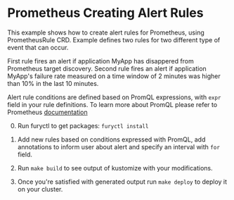 # Prometheus Creating Alert Rules

This example shows how to create alert rules for Prometheus, using
PrometheusRule CRD. Example defines two rules for two different type of event
that can occur.

First rule fires an alert if application MyApp has disappered from Prometheus
target discovery. Second rule fires an alert if application MyApp's failure rate
measured on a time window of 2 minutes was higher than 10% in the last 10
minutes.

Alert rule conditions are defined based on PromQL expressions, with `expr` field
in your rule definitions. To learn more about PromQL please refer to Prometheus
[documentation](https://prometheus.io/docs/prometheus/latest/querying/basics/)

0. Run furyctl to get packages: `furyctl install`

1. Add new rules based on conditions expressed with PromQL, add annotations to
   inform user about alert and specify an interval with `for` field.

2. Run `make build` to see output of kustomize with your modifications.

3. Once you're satisfied with generated output run `make deploy` to deploy it on
   your cluster.
